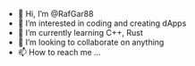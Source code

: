 - 👋 Hi, I’m @RafGar88
- 👀 I’m interested in coding and creating dApps
- 🌱 I’m currently learning C++, Rust
- 💞️ I’m looking to collaborate on anything
- 📫 How to reach me ...

<!---
RafGar88/RafGar88 is a ✨ special ✨ repository because its `README.md` (this file) appears on your GitHub profile.
You can click the Preview link to take a look at your changes.
--->
